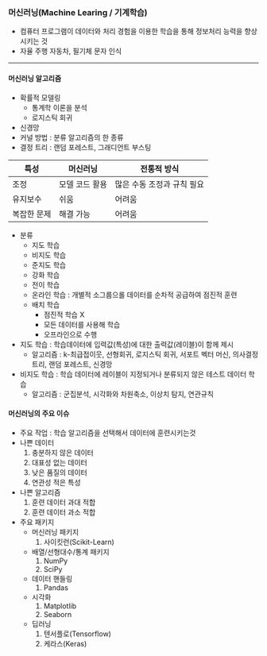 ### 머신러닝(Machine Learing / 기계학습)
- 컴퓨터 프로그램이 데이터와 처리 경험을 이용한 학습을 통해 정보처리 능력을 향상시키는 것
- 자율 주행 자동차, 필기체 문자 인식
---
#### 머신러닝 알고리즘
- 확률적 모델링
    - 통계학 이론을 분석
    - 로지스틱 회귀
- 신경망
- 커널 방법 : 분류 알고리즘의 한 종류
- 결정 트리 : 랜덤 포레스트, 그래디언트 부스팅

|특성|머신러닝|전통적 방식|
|---|---|---|
|조정|모델 코드 활용|많은 수동 조정과 규칙 필요|
|유지보수|쉬움|어려움
|복잡한 문제|해결 가능|어려움|
- 분류
    - 지도 학습
    - 비지도 학습
    - 준지도 학습
    - 강화 학습
    - 전이 학습
    - 온라인 학습 : 개별적 소그룹으롤 데이터를 순차적 공급하여 점진적 훈련
    - 배치 학습
        - 점진적 학습 X
        - 모든 데이터를 사용해 학습
        - 오프라인으로 수행
- 지도 학습 : 학습데이터에 입력값(특성)에 대한 출력값(레이블)이 함께 제시
    - 알고리즘 : k-최급접이웃, 선형회귀, 로지스틱 회귀, 서포트 벡터 머신, 의사결정트리, 랜덤 포레스트, 신경망
- 비지도 학습 : 학습 데이터에 레이블이 지정되거나 분류되지 않은 테스트 데이터 학습
    - 알고리즘 : 군집분석, 시각화와 차원축소, 이상치 탐지, 연관규칙

#### 머신러닝의 주요 이슈
- 주요 작업 : 학습 알고리즘을 선택해서 데이터에 훈련시키는것
- 나쁜 데이터
    1. 충분하지 않은 데이터
    2. 대표성 없는 데이터
    3. 낮은 품질의 데이터
    4. 연관성 적은 특성
- 나쁜 알고리즘
    1. 훈련 데이터 과대 적합
    2. 훈련 데이터 과소 적합
- 주요 패키지
    - 머신러닝 패키지
        1. 사이킷런(Scikit-Learn)
    - 배열/선형대수/통계 패키지
        1. NumPy
        2. SciPy
    - 데이터 핸들링
        1. Pandas
    - 시각화
        1. Matplotlib
        2. Seaborn
    - 딥러닝
        1. 텐서플로(Tensorflow)
        2. 케라스(Keras)

